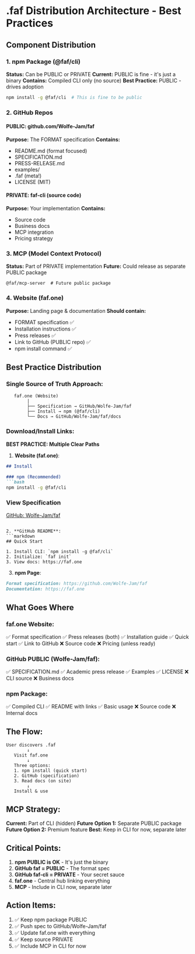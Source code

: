 # .faf Distribution Architecture - Best Practices

## Component Distribution

### 1. npm Package (@faf/cli)
**Status:** Can be PUBLIC or PRIVATE
**Current:** PUBLIC is fine - it's just a binary
**Contains:** Compiled CLI only (no source)
**Best Practice:** PUBLIC - drives adoption
```bash
npm install -g @faf/cli  # This is fine to be public
```

### 2. GitHub Repos

#### PUBLIC: github.com/Wolfe-Jam/faf
**Purpose:** The FORMAT specification
**Contains:**
- README.md (format focused)
- SPECIFICATION.md
- PRESS-RELEASE.md
- examples/
- .faf (meta!)
- LICENSE (MIT)

#### PRIVATE: faf-cli (source code)
**Purpose:** Your implementation
**Contains:**
- Source code
- Business docs
- MCP integration
- Pricing strategy

### 3. MCP (Model Context Protocol)
**Status:** Part of PRIVATE implementation
**Future:** Could release as separate PUBLIC package
```
@faf/mcp-server  # Future public package
```

### 4. Website (faf.one)
**Purpose:** Landing page & documentation
**Should contain:**
- FORMAT specification ✅
- Installation instructions ✅
- Press releases ✅
- Link to GitHub (PUBLIC repo) ✅
- npm install command ✅

## Best Practice Distribution

### Single Source of Truth Approach:

```
   faf.one (Website)
        |
        ├── Specification → GitHub/Wolfe-Jam/faf
        ├── Install → npm (@faf/cli)
        └── Docs → GitHub/Wolfe-Jam/faf/docs
```

### Download/Install Links:

**BEST PRACTICE: Multiple Clear Paths**

1. **Website (faf.one)**:
```markdown
## Install

### npm (Recommended)
```bash
npm install -g @faf/cli
```

### View Specification
[GitHub: Wolfe-Jam/faf](https://github.com/Wolfe-Jam/faf)
```

2. **GitHub README**:
```markdown
## Quick Start

1. Install CLI: `npm install -g @faf/cli`
2. Initialize: `faf init`
3. View docs: https://faf.one
```

3. **npm Page**:
```markdown
Format specification: https://github.com/Wolfe-Jam/faf
Documentation: https://faf.one
```

## What Goes Where

### faf.one Website:
✅ Format specification
✅ Press releases (both)
✅ Installation guide
✅ Quick start
✅ Link to GitHub
❌ Source code
❌ Pricing (unless ready)

### GitHub PUBLIC (Wolfe-Jam/faf):
✅ SPECIFICATION.md
✅ Academic press release
✅ Examples
✅ LICENSE
❌ CLI source
❌ Business docs

### npm Package:
✅ Compiled CLI
✅ README with links
✅ Basic usage
❌ Source code
❌ Internal docs

## The Flow:

```
User discovers .faf
        ↓
   Visit faf.one
        ↓
   Three options:
   1. npm install (quick start)
   2. GitHub (specification)
   3. Read docs (on site)
        ↓
   Install & use
```

## MCP Strategy:

**Current:** Part of CLI (hidden)
**Future Option 1:** Separate PUBLIC package
**Future Option 2:** Premium feature
**Best:** Keep in CLI for now, separate later

## Critical Points:

1. **npm PUBLIC is OK** - It's just the binary
2. **GitHub faf = PUBLIC** - The format spec
3. **GitHub faf-cli = PRIVATE** - Your secret sauce
4. **faf.one** - Central hub linking everything
5. **MCP** - Include in CLI now, separate later

## Action Items:

1. ✅ Keep npm package PUBLIC
2. ✅ Push spec to GitHub/Wolfe-Jam/faf
3. ✅ Update faf.one with everything
4. ✅ Keep source PRIVATE
5. ✅ Include MCP in CLI for now